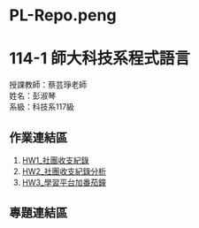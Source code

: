 # PL-Repo.peng
# 114-1 師大科技系程式語言

授課教師：蔡芸琤老師  
姓名：彭淑琴  
系級：科技系117級

## 作業連結區
1. [HW1_社團收支紀錄](HW1_社團收支紀錄.ipynb)
2. [HW2_社團收支紀錄分析](HW2_社團收支紀錄分析.ipynb)
3. [HW3_學習平台加番茄鐘](HW3_學習平台加番茄鐘.ipynb)

## 專題連結區
